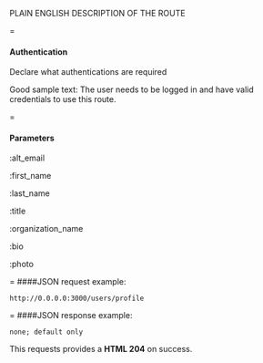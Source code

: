 PLAIN ENGLISH DESCRIPTION OF THE ROUTE

=
#### Authentication

Declare what authentications are required

Good sample text: The user needs to be logged in and have valid credentials to use this route.

=
#### Parameters

:alt_email

:first_name

:last_name

:title

:organization_name 

:bio 

:photo

=
####JSON request example:
```
http://0.0.0.0:3000/users/profile
```

=
####JSON response example:

```
none; default only
```

This requests provides a <strong>HTML 204</strong> on success.